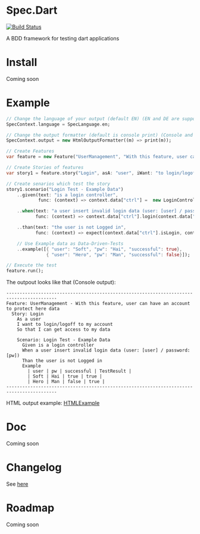 Spec.Dart
=========

[![Build Status](https://drone.io/github.com/SoftHai/Spec.Dart/status.png)](https://drone.io/github.com/SoftHai/Spec.Dart/latest)

A BDD framework for testing dart applications

Install
=========

Coming soon

Example
=========
```dart
// Change the language of your output (default EN) (EN and DE are supported)
SpecContext.language = SpecLanguage.en;

// Change the output formatter (default is console print) (Console and HTML are supported)
SpecContext.output = new HtmlOutputFormatter((m) => print(m));

// Create Features
var feature = new Feature("UserManagement", "With this feature, user can have an account to protect here data");

// Create Stories of features
var story1 = feature.story("Login", asA: "user", iWant: "to login/logoff to my account", soThat: "I can get access to my data");

// Create senarios which test the story
story1.scenario("Login Test - Example Data")
    ..given(text: "is a login controller",
            func: (context) => context.data["ctrl"] =  new LoginController())

    ..when(text: "a user insert invalid login data (user: [user] / password: [pw])",
           func: (context) => context.data["ctrl"].login(context.data["user"], context.data["pw"]))

    ..than(text: "the user is not Logged in",
           func: (context) => expect(context.data["ctrl"].isLogin, context.data["successful"]))

    // Use Example data as Data-Driven-Tests
    ..example([{ "user": "Soft", "pw": "Hai", "successful": true},
               { "user": "Hero", "pw": "Man", "successful": false}]);

// Execute the test
feature.run();
```

The outpout looks like that (Console output):
```
-----------------------------------------------------------------------------------------
Feature: UserManagement - With this feature, user can have an account to protect here data
  Story: Login
    As a user
    I want to login/logoff to my account
    So that I can get access to my data

    Scenario: Login Test - Example Data
      Given is a login controller
      When a user insert invalid login data (user: [user] / password: [pw])
      Than the user is not Logged in
      Example
        | user | pw | successful | TestResult |
        | Soft | Hai | true | true |
        | Hero | Man | false | true |
-----------------------------------------------------------------------------------------
```
HTML output example:
[HTMLExample](https://github.com/SoftHai/Spec.Dart/blob/master/doc/img/ExampleHtmlOutput.png)

Doc
=========

Coming soon

Changelog
=========

See [here](https://github.com/SoftHai/Spec.Dart/blob/master/CHANGELOG.md)

Roadmap
=========

Coming soon
